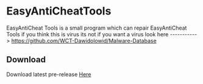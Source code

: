 # EasyAntiCheatTools
EasyAntiCheat Tools is a small program which can repair EasyAntiCheat Tools if you think this is virus its not if you want a virus look here
-----------> https://github.com/WCT-Dawidolowid/Malware-Database
## Download
Download latest pre-release [Here](https://github.com/WCT-Dawidolowid/EasyAntiCheatTools/releases/tag/Tool)
